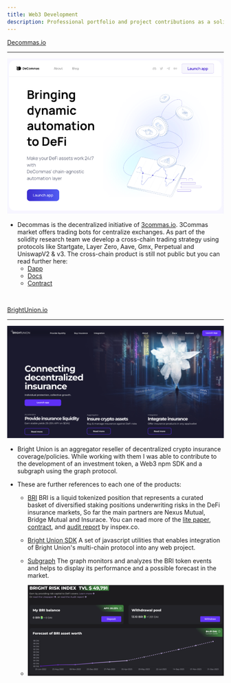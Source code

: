 ```yaml
---
title: Web3 Development
description: Professional portfolio and project contributions as a solidity engineer.
---
```


[Decommas.io](https://decommas.io/) 

---

[<img src="decommas.png">](https://decommas.io/)

- Decommas is the decentralized initiative of [3commas.io](https://3commas.io/). 3Commas market offers trading bots for centralize exchanges. As part of the solidity research team we develop a cross-chain trading strategy using protocols like Startgate, Layer Zero, Aave, Gmx, Perpetual and UniswapV2 & v3. The cross-chain product is still not public but you can read further here:
  - [Dapp](https://app.decommas.io/strategies)
  - [Docs](https://medium.com/@DeCommas/new-meta-automating-basis-trading-852c2f08cc44)
  - [Contract](https://optimistic.etherscan.io/address/0x3E818Baf68F6465b2d97604f072CE6E402B906F7)
</br>

[BrightUnion.io](https://brightunion.io/)

---

[<img src="bu-landing.png">](https://brightunion.io/)

- Bright Union is an aggregator reseller of decentralized crypto insurance coverage/policies. 
  While working with them I was able to contribute to the development of an investment token, a Web3 npm SDK and a subgraph using the graph protocol. 
- These are further references to each one of the products:

  - [BRI](https://app.brightunion.io/provide-cover) BRI is a liquid tokenized position that represents
a curated basket of diversified staking positions underwriting risks in the DeFi insurance markets, So far the main partners are Nexus Mutual, Bridge Mutual and Insurace. You can read more of the [lite paper](https://brightunion.io/documents/BRI_litepaper.pdf?_gl=1*1ibgj69*_ga*MTgxNzg5NTc4OC4xNjc4Mjk1ODY1*_ga_KCNQQRKDP7*MTY3OTYwODI3NC4zLjEuMTY3OTYwODQxMy4wLjAuMA..), [contract](https://etherscan.io/address/0xa4b032895BcB6B11ec7d21380f557919D448FD04), and [audit report](https://app.inspex.co/library/bright-union) by inspex.co.

  - [Bright Union SDK](https://www.npmjs.com/package/@brightunion/sdk) A set of javascript utilities that enables integration of Bright Union's multi-chain protocol into any web project.
  - [Subgraph](https://thegraph.com/explorer/subgraphs/E3DjinJzLKLQsV5zusDgMML3y9VBr1Pm5Xw3kXdvU9yP?view=Overview&chain=mainnet) The graph monitors and analyzes the BRI token events and helps to display its performance and a possible forecast in the market.
  - ![f](./bri-graph.png)

</br>
